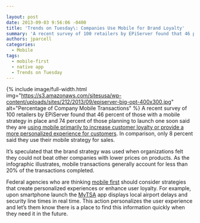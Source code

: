 ```yaml
---

layout: post
date: 2013-09-03 9:56:06 -0400
title: 'Trends on Tuesday\: Companies Use Mobile for Brand Loyalty'
summary: 'A recent survey of 100 retailers by EPiServer found that 46 percent of those with a mobile strategy in place and 74 percent of those planning to launch one soon said they are using mobile primarily to increase customer loyalty or provide a more personalized experience for customers.'
authors: jparcell
categories:
  - Mobile
tags:
  - mobile-first
  - native app
  - Trends on Tuesday
---
```


{% include image/full-width.html img="https://s3.amazonaws.com/sitesusa/wp-content/uploads/sites/212/2013/09/episerver-big-opt-400x300.jpg" alt="Percentage of Company Mobile Transactions" %}
A recent survey of 100 retailers by EPiServer found that 46 percent of those with a mobile strategy in place and 74 percent of those planning to launch one soon said they are [using mobile primarily to increase customer loyalty or provide a more personalized experience for customers](http://www.mobilecommercedaily.com/retailers-primarily-use-mobile-to-drive-loyalty-not-transactions-report). In comparison, only 8 percent said they use their mobile strategy for sales.

It&#8217;s speculated that the brand strategy was used when organizations felt they could not beat other companies with lower prices on products. As the infographic illustrates, mobile transactions generally account for less than 20% of the transactions completed.

Federal agencies who are thinking [mobile first](https://digitalgov.sites.usa.gov/2013/09/30/mobile-first/ "Mobile First") should consider strategies that create personalized experiences or enhance user loyalty. For example, upon smartphone launch the [MyTSA](https://digitalgov.sites.usa.gov/2012/02/22/my-tsa-mobile-app/ "My TSA Mobile App") app displays local airport delays and security line times in real time. This action personalizes the user experience and let&#8217;s them know there is a place to find this information quickly when they need it in the future.

&nbsp;

&nbsp;